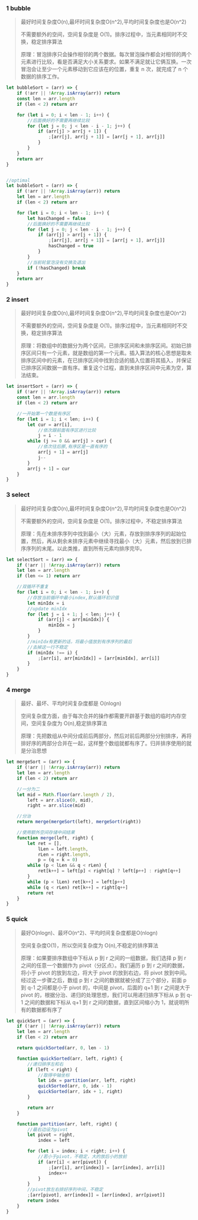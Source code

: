 ### 1 bubble

> 最好时间复杂度O(n),最坏时间复杂度O(n^2),平均时间复杂度也是O(n^2)
>
> 不需要额外的空间，空间复杂度是 O(1)。排序过程中，当元素相同时不交换，稳定排序算法
>
> 原理：冒泡排序只会操作相邻的两个数据。每次冒泡操作都会对相邻的两个元素进行比较，看是否满足大小关系要求。如果不满足就让它俩互换。一次冒泡会让至少一个元素移动到它应该在的位置，重复 n 次，就完成了 n 个数据的排序工作。
```javascript
let bubbleSort = (arr) => {
	if (!arr || !Array.isArray(arr)) return
	const len = arr.length
	if (len < 2) return arr

	for (let i = 0; i < len - 1; i++) {
		//后面换好的不需要再继续比较
		for (let j = 0; j < len - i - 1; j++) {
			if (arr[j] > arr[j + 1]) {
				;[arr[j], arr[j + 1]] = [arr[j + 1], arr[j]]
			}
		}
	}
	return arr
}


//optimal
let bubbleSort = (arr) => {
	if (!arr || !Array.isArray(arr)) return
	let len = arr.length
	if (len < 2) return arr

	for (let i = 0; i < len - 1; i++) {
		let hasChanged = false
		//后面换好的不需要再继续比较
		for (let j = 0; j < len - i - 1; j++) {
			if (arr[j] > arr[j + 1]) {
				;[arr[j], arr[j + 1]] = [arr[j + 1], arr[j]]
				hasChanged = true
			}
		}
		//当前轮冒泡没有交换及退出
		if (!hasChanged) break
	}
	return arr
}
```

### 2 insert

> 最好时间复杂度O(n),最坏时间复杂度O(n^2),平均时间复杂度也是O(n^2)
>
> 不需要额外的空间，空间复杂度是 O(1)。排序过程中，当元素相同时不交换，稳定排序算法
>
> 原理：将数组中的数据分为两个区间，已排序区间和未排序区间。初始已排序区间只有一个元素，就是数组的第一个元素。插入算法的核心思想是取未排序区间中的元素，在已排序区间中找到合适的插入位置将其插入，并保证已排序区间数据一直有序。重复这个过程，直到未排序区间中元素为空，算法结束。

```javascript
let insertSort = (arr) => {
	if (!arr || !Array.isArray(arr)) return
	const len = arr.length
	if (len < 2) return arr

    //一开始第一个数是有序区
	for (let i = 1; i < len; i++) {
		let cur = arr[i],
			//依次跟前面有序区进行比较
			j = i - 1
		while (j >= 0 && arr[j] > cur) {
			//依次往后挪,有序区是一直有序的
			arr[j + 1] = arr[j]
			j--
		}
		arr[j + 1] = cur
	}
}
```

### 3 select

> 最好时间复杂度O(n),最坏时间复杂度O(n^2),平均时间复杂度也是O(n^2)
>
> 不需要额外的空间，空间复杂度是 O(1)。排序过程中，不稳定排序算法
>
> 原理：先在未排序序列中找到最小（大）元素，存放到排序序列的起始位置，然后，再从剩余未排序元素中继续寻找最小（大）元素，然后放到已排序序列的末尾。以此类推，直到所有元素均排序完毕。 
>
```javascript
let selectSort = (arr) => {
	if (!arr || !Array.isArray(arr)) return
	let len = arr.length
	if (len <= 1) return arr

    //双循环不重复
	for (let i = 0; i < len - 1; i++) {
		//存放当前循环中最小index,默认循环初识值
		let minIdx = i
        //update minIdx
		for (let j = i + 1; j < len; j++) {
			if (arr[j] < arr[minIdx]) {
				minIdx = j
			}
		}
		//minIdx有更新的话，将最小值放到有序序列的最后
        //去掉这一行不稳定
		if (minIdx !== i) {
			;[arr[i], arr[minIdx]] = [arr[minIdx], arr[i]]
		}
	}
}
```

### 4 merge

> 最好、最坏、平均时间复杂度都是 O(nlogn)
>
> 空间复杂度方面，由于每次合并的操作都需要开辟基于数组的临时内存空间，空间复杂度为 O(n),稳定排序算法
>
> 原理：先把数组从中间分成前后两部分，然后对前后两部分分别排序，再将排好序的两部分合并在一起，这样整个数组就都有序了。归并排序使用的就是分治思想

```javascript
let mergeSort = (arr) => {
	if (!arr || !Array.isArray(arr)) return
	let len = arr.length
	if (len < 2) return arr

	//一分为二
	let mid = Math.floor(arr.length / 2),
		left = arr.slice(0, mid),
		right = arr.slice(mid)

	//分治
	return merge(mergeSort(left), mergeSort(right))

	//使用额外空间存储中间结果
	function merge(left, right) {
		let ret = [],
			lLen = left.length,
			rLen = right.length,
			p = (q = k = 0)
		while (p < lLen && q < rLen) {
			ret[k++] = left[p] < right[q] ? left[p++] : right[q++]
		}
		while (p < lLen) ret[k++] = left[p++]
		while (q < rLen) ret[k++] = right[q++]
		return ret
	}
}
```
### 5 quick

> 最好O(nlogn)、最坏O(n^2)、平均时间复杂度都是O(nlogn)
>
> 空间复杂度O(1)，所以空间复杂度为 O(n),不稳定的排序算法
>
> 原理：如果要排序数组中下标从 p 到 r 之间的一组数据，我们选择 p 到 r 之间的任意一个数据作为 pivot（分区点）。我们遍历 p 到 r 之间的数据，将小于 pivot 的放到左边，将大于 pivot 的放到右边，将 pivot 放到中间。经过这一步骤之后，数组 p 到 r 之间的数据就被分成了三个部分，前面 p 到 q-1 之间都是小于 pivot 的，中间是 pivot，后面的 q+1 到 r 之间是大于 pivot 的，根据分治、递归的处理思想，我们可以用递归排序下标从 p 到 q-1 之间的数据和下标从 q+1 到 r 之间的数据，直到区间缩小为 1，就说明所有的数据都有序了

```javascript
let quickSort = (arr) => {
	if (!arr || !Array.isArray(arr)) return
	let len = arr.length
	if (len < 2) return arr

	return quickSorted(arr, 0, len - 1)

	function quickSorted(arr, left, right) {
		//递归排序左和右
		if (left < right) {
			//取得中轴坐标
			let idx = partition(arr, left, right)
			quickSorted(arr, 0, idx - 1)
			quickSorted(arr, idx + 1, right)
		}

		return arr
	}

	function partition(arr, left, right) {
		//最右边设为pivot
		let pivot = right,
			index = left

		for (let i = index; i < right; i++) {
			//若小于pivot，不稳定，大的放后小的放前
			if (arr[i] < arr[pivot]) {
				;[arr[i], arr[index]] = [arr[index], arr[i]]
				index++
			}
		}
		//pivot放左右排好序列中间，不稳定
		;[arr[pivot], arr[index]] = [arr[index], arr[pivot]]
		return index
	}
}
```
